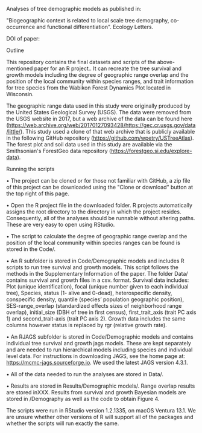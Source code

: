 Analyses of tree demographic models as published in:

"Biogeographic context is related to local scale tree demography, co-occurrence and functional differentiation". Ecology Letters.

DOI of paper: 

Outline

This repository contains the final datasets and scripts of the above-mentioned paper for an R project.. It can recreate the tree survival and growth models including the degree of geographic range overlap and the position of the local community within species ranges, and trait information for tree species from the Wabikon Forest Dynamics Plot located in Wisconsin.

The geographic range data used in this study were originally produced by the United States Geological Survey (USGS). The data were removed from the USGS website in 2017, but a web archive of the data can be found here (https://web.archive.org/web/20170127093428/https://gec.cr.usgs.gov/data/little/).  This study used a clone of that web archive that is publicly available in the following GitHub repository (https://github.com/wpetry/USTreeAtlas). The forest plot and soil data used in this study are available via the Smithsonian's ForestGeo data repository (https://forestgeo.si.edu/explore-data).

Running the scripts 

•	The project can be cloned or for those not familiar with GitHub, a zip file of this project can be downloaded using the "Clone or download" button at the top right of this page.

•	Open the R project file in the downloaded folder. R projects automatically assigns the root directory to the directory in which the project resides. Consequently, all of the analyses should be runnable without altering paths. These are very easy to open using RStudio.

•	The script to calculate the degree of geographic range overlap and the position of the local community within species ranges can be found is stored in the Code/.

•	An R subfolder is stored in Code/Demographic models and includes R scripts to run tree survival and growth models. This script follows the methods in the Supplementary Information of the paper. The folder Data/ contains survival and growth files in a csv. format. Survival data includes: Plot (unique identification), focal (unique number given to each individual tree), Species, status (1- alive and 0-dead), heterospecific density, conspecific density, quantile (species’ population geographic position), SES-range_overlap (standardized effects sizes of neighborhood range overlap), initial_size (DBH of tree in first census), first_trait_axis (trait PC axis 1) and second_trait-axis (trait PC axis 2). Growth data includes the same columns however status is replaced by rgr (relative growth rate).

•	An RJAGS subfolder is stored in Code/Demographic models and contains individual tree survival and growth jags models. These are kept separately and are needed to run hierarchical models including species and individual level data. For instructions in downloading JAGS, see the home page at: https://mcmc-jags.sourceforge.io. We used the latest JAGS version 4.3.1.

•	All of the data needed to run the analyses are stored in Data/.

•	Results are stored in Results/Demographic models/. Range overlap results are stored inXXX. Results from survival and growth Bayesian models are stored in /Demography as well as the code to obtain Figure 4.


The scripts were run in RStudio version 1.2.1335, on macOS Ventura 13.1. We are unsure whether other versions of R will support all of the packages and whether the scripts will run exactly the same.
